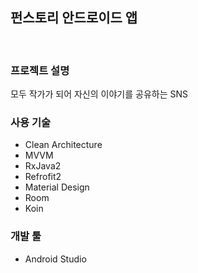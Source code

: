 ## 펀스토리 안드로이드 앱
<br>

### 프로젝트 설명

모두 작가가 되어 자신의 이야기를 공유하는 SNS

### 사용 기술

* Clean Architecture <br> 
* MVVM <br> 
* RxJava2 <br> 
* Refrofit2 <br> 
* Material Design <br> 
* Room <br> 
* Koin

### 개발 툴

* Android Studio
